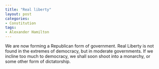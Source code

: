```yaml
---
title: "Real liberty"
layout: post
categories:
- Constitution
tags:
- Alexander Hamilton
---
```


We are now forming a Republican form of government. Real Liberty is not found in the extremes of democracy, but in moderate governments. If we incline too much to democracy, we shall soon shoot into a monarchy, or some other form of dictatorship.